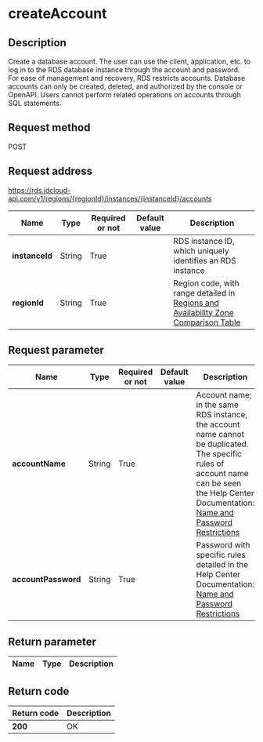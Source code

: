 # createAccount


## Description
Create a database account. The user can use the client, application, etc. to log in to the RDS database instance through the account and password. <br>For ease of management and recovery, RDS restricts accounts. Database accounts can only be created, deleted, and authorized by the console or OpenAPI. Users cannot perform related operations on accounts through SQL statements.

## Request method
POST

## Request address
https://rds.jdcloud-api.com/v1/regions/{regionId}/instances/{instanceId}/accounts

|Name|Type|Required or not|Default value|Description|
|---|---|---|---|---|
|**instanceId**|String|True||RDS instance ID, which uniquely identifies an RDS instance|
|**regionId**|String|True||Region code, with range detailed in [Regions and Availability Zone Comparison Table](../Enum-Definitions/Regions-AZ.md)|

## Request parameter
|Name|Type|Required or not|Default value|Description|
|---|---|---|---|---|
|**accountName**|String|True||Account name; in the same RDS instance, the account name cannot be duplicated. The specific rules of account name can be seen the Help Center Documentation: [Name and Password Restrictions](../../../documentation/Cloud-Database-and-Cache/RDS/Introduction/Restrictions/SQLServer-Restrictions.md)|
|**accountPassword**|String|True||Password with specific rules detailed in the Help Center Documentation: [Name and Password Restrictions](../../../documentation/Cloud-Database-and-Cache/RDS/Introduction/Restrictions/SQLServer-Restrictions.md)|


## Return parameter
|Name|Type|Description|
|---|---|---|



## Return code
|Return code|Description|
|---|---|
|**200**|OK|
